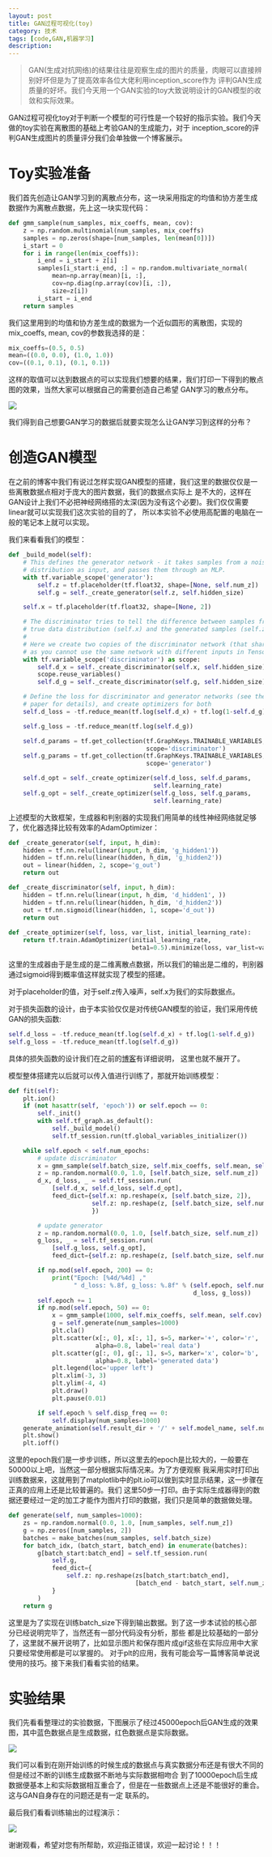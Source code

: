 ```yaml
---
layout: post
title: GAN过程可视化(toy)
category: 技术
tags: [code,GAN,机器学习]
description: 
---
```


> GAN(生成对抗网络)的结果往往是观察生成的图片的质量，肉眼可以直接辨别好坏但是为了提高效率各位大佬利用inception_score作为
评判GAN生成质量的好坏。我们今天用一个GAN实验的toy大致说明设计的GAN模型的收敛和实际效果。

GAN过程可视化toy对于判断一个模型的可行性是一个较好的指示实验。我们今天做的toy实验在离散图的基础上考验GAN的生成能力，对于
inception_score的评判GAN生成图片的质量评分我们会单独做一个博客展示。

# Toy实验准备 #

我们首先创造让GAN学习到的离散点分布，这一块采用指定的均值和协方差生成数据作为离散点数据，先上这一块实现代码：

```python
def gmm_sample(num_samples, mix_coeffs, mean, cov):
    z = np.random.multinomial(num_samples, mix_coeffs)
    samples = np.zeros(shape=[num_samples, len(mean[0])])
    i_start = 0
    for i in range(len(mix_coeffs)):
        i_end = i_start + z[i]
        samples[i_start:i_end, :] = np.random.multivariate_normal(
            mean=np.array(mean)[i, :],
            cov=np.diag(np.array(cov)[i, :]),
            size=z[i])
        i_start = i_end
    return samples
```

我们这里用到的均值和协方差生成的数据为一个近似圆形的离散图，实现的mix_coeffs, mean, cov的参数我选择的是：

```python
mix_coeffs=(0.5, 0.5)
mean=((0.0, 0.0), (1.0, 1.0))
cov=((0.1, 0.1), (0.1, 0.1))
```
这样的取值可以达到数据点的可以实现我们想要的结果，我们打印一下得到的散点图的效果，当然大家可以根据自己的需要创造自己希望
GAN学习的散点分布。

![](/assets/img/GAN_toy/normal.png)

我们得到自己想要GAN学习的数据后就要实现怎么让GAN学习到这样的分布？

# 创造GAN模型 #

在之前的博客中我们有说过怎样实现GAN模型的搭建，我们这里的数据仅仅是一些离散数据点相对于庞大的图片数据，我们的数据点实际上
是不大的，这样在GAN设计上我们不必把神经网络搭的太深(因为没有这个必要)。我们仅仅需要linear就可以实现我们这次实验的目的了，
所以本实验不必使用高配置的电脑在一般的笔记本上就可以实现。

我们来看看我们的模型：

```python
def _build_model(self):
    # This defines the generator network - it takes samples from a noise
    # distribution as input, and passes them through an MLP.
    with tf.variable_scope('generator'):
        self.z = tf.placeholder(tf.float32, shape=[None, self.num_z])
        self.g = self._create_generator(self.z, self.hidden_size)

    self.x = tf.placeholder(tf.float32, shape=[None, 2])

    # The discriminator tries to tell the difference between samples from the
    # true data distribution (self.x) and the generated samples (self.z).
    #
    # Here we create two copies of the discriminator network (that share parameters),
    # as you cannot use the same network with different inputs in TensorFlow.
    with tf.variable_scope('discriminator') as scope:
        self.d_x = self._create_discriminator(self.x, self.hidden_size)
        scope.reuse_variables()
        self.d_g = self._create_discriminator(self.g, self.hidden_size)

    # Define the loss for discriminator and generator networks (see the original
    # paper for details), and create optimizers for both
    self.d_loss = -tf.reduce_mean(tf.log(self.d_x) + tf.log(1-self.d_g))

    self.g_loss = -tf.reduce_mean(tf.log(self.d_g))

    self.d_params = tf.get_collection(tf.GraphKeys.TRAINABLE_VARIABLES,
                                      scope='discriminator')
    self.g_params = tf.get_collection(tf.GraphKeys.TRAINABLE_VARIABLES, 
                                      scope='generator')

    self.d_opt = self._create_optimizer(self.d_loss, self.d_params,
                                        self.learning_rate)
    self.g_opt = self._create_optimizer(self.g_loss, self.g_params,
                                        self.learning_rate)
```
上述模型的大致框架，生成器和判别器的实现我们用简单的线性神经网络就足够了，优化器选择比较有效率的AdamOptimizer：
```python
def _create_generator(self, input, h_dim):
    hidden = tf.nn.relu(linear(input, h_dim, 'g_hidden1'))
    hidden = tf.nn.relu(linear(hidden, h_dim, 'g_hidden2'))
    out = linear(hidden, 2, scope='g_out')
    return out

def _create_discriminator(self, input, h_dim):
    hidden = tf.nn.relu(linear(input, h_dim, 'd_hidden1', ))
    hidden = tf.nn.relu(linear(hidden, h_dim, 'd_hidden2'))
    out = tf.nn.sigmoid(linear(hidden, 1, scope='d_out'))
    return out
   
def _create_optimizer(self, loss, var_list, initial_learning_rate):
    return tf.train.AdamOptimizer(initial_learning_rate,
                                  beta1=0.5).minimize(loss, var_list=var_list)   
```
这里的生成器由于是生成的是二维离散点数据，所以我们的输出是二维的，判别器通过sigmoid得到概率值这样就实现了模型的搭建。

对于placeholder的值，对于self.z传入噪声，self.x为我们的实际数据点。

对于损失函数的设计，由于本实验仅仅是对传统GAN模型的验证，我们采用传统GAN的损失函数:
```python
self.d_loss = -tf.reduce_mean(tf.log(self.d_x) + tf.log(1-self.d_g))
self.g_loss = -tf.reduce_mean(tf.log(self.d_g))
```
具体的损失函数的设计我们在之前的[博客](https://twistedw.github.io/2018/01/29/GAN-equation-introduce.html)有详细说明，
这里也就不展开了。

模型整体搭建完以后就可以传入值进行训练了，那就开始训练模型：

```python
def fit(self):
    plt.ion()
    if (not hasattr(self, 'epoch')) or self.epoch == 0:
        self._init()
        with self.tf_graph.as_default():
            self._build_model()
            self.tf_session.run(tf.global_variables_initializer())

    while self.epoch < self.num_epochs:
        # update discriminator
        x = gmm_sample(self.batch_size, self.mix_coeffs, self.mean, self.cov)
        z = np.random.normal(0.0, 1.0, [self.batch_size, self.num_z])
        d_x, d_loss, _ = self.tf_session.run(
            [self.d_x, self.d_loss, self.d_opt],
            feed_dict={self.x: np.reshape(x, [self.batch_size, 2]),
                       self.z: np.reshape(z, [self.batch_size, self.num_z]),
                       })

        # update generator
        z = np.random.normal(0.0, 1.0, [self.batch_size, self.num_z])
        g_loss, _ = self.tf_session.run(
            [self.g_loss, self.g_opt],
            feed_dict={self.z: np.reshape(z, [self.batch_size, self.num_z])})

        if np.mod(self.epoch, 200) == 0:
            print("Epoch: [%4d/%4d] ,"
                  " d_loss: %.8f, g_loss: %.8f" % (self.epoch, self.num_epochs,
                                                   d_loss, g_loss))
        self.epoch += 1
        if np.mod(self.epoch, 50) == 0:
            x = gmm_sample(1000, self.mix_coeffs, self.mean, self.cov)
            g = self.generate(num_samples=1000)
            plt.cla()
            plt.scatter(x[:, 0], x[:, 1], s=5, marker='+', color='r', 
                        alpha=0.8, label='real data')
            plt.scatter(g[:, 0], g[:, 1], s=5, marker='x', color='b', 
                        alpha=0.8, label='generated data')
            plt.legend(loc='upper left')
            plt.xlim(-3, 3)
            plt.ylim(-4, 4)
            plt.draw()
            plt.pause(0.01)

        if self.epoch % self.disp_freq == 0:
            self.display(num_samples=1000)
    generate_animation(self.result_dir + '/' + self.model_name, self.num_epochs//1000)
    plt.show()
    plt.ioff()
```
这里的epoch我们是一步步训练，所以这里去的epoch是比较大的，一般要在50000以上吧，当然这一部分根据实际情况来。为了方便观察
我采用实时打印出训练数据来，这就用到了matplotlib中的plt.io可以做到实时显示结果，这一步骤在正真的应用上还是比较普遍的。我们
这里50步一打印。由于实际生成器得到的数据还要经过一定的加工才能作为图片打印的数据，我们只是简单的数据做处理。

```python
def generate(self, num_samples=1000):
    zs = np.random.normal(0.0, 1.0, [num_samples, self.num_z])
    g = np.zeros([num_samples, 2])
    batches = make_batches(num_samples, self.batch_size)
    for batch_idx, (batch_start, batch_end) in enumerate(batches):
        g[batch_start:batch_end] = self.tf_session.run(
            self.g,
            feed_dict={
                self.z: np.reshape(zs[batch_start:batch_end],
                                   [batch_end - batch_start, self.num_z])
            }
        )
    return g
```
这里是为了实现在训练batch_size下得到输出数据。到了这一步本试验的核心部分已经说明完毕了，当然还有一部分代码没有分析，那些
都是比较基础的一部分了，这里就不展开说明了，比如显示图片和保存图片成gif这些在实际应用中大家只要经常使用都是可以掌握的。
对于plt的应用，我有可能会写一篇博客简单说说使用的技巧。接下来我们看看实验的结果。

# 实验结果 #

我们先看看整理过的实验数据，下图展示了经过45000epoch后GAN生成的效果图，其中蓝色数据点是生成数据，红色数据点是实际数据。

![](/assets/img/GAN_toy/all.png)

我们可以看到在刚开始训练的时候生成的数据点与真实数据分布还是有很大不同的但是经过不断的训练生成数据不断地与实际数据相吻合
到了10000epoch后生成数据便基本上和实际数据相互重合了，但是在一些数据点上还是不能很好的重合。这与GAN自身存在的问题还是有一定
联系的。

最后我们看看训练输出的过程演示：

![](/assets/img/GAN_toy/generate_animation.gif)

谢谢观看，希望对您有所帮助，欢迎指正错误，欢迎一起讨论！！！



